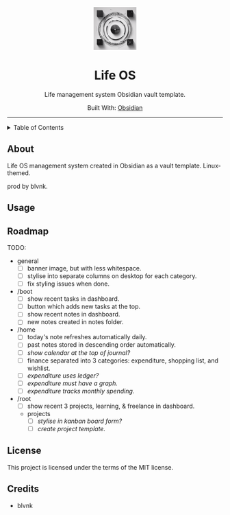 <div align="center">
    <img src="img/life_OS_logo.png" width=100> <!-- Logo -->
    <h1>Life OS</h1> <!-- Title -->
    <p>
      Life management system Obsidian vault template.
    </p> <!-- Description -->
    <p>
      Built With: <a href="https://obsidian.md/">Obsidian</a>
    </p> <!-- Built With -->
</div>

---

<details>
<summary>Table of Contents</summary>

- [About](#about)
- [Usage](#usage)
- [Roadmap](#roadmap)
- [License](#license)
- [Credits](#credits)
</details>

## About

Life OS management system created in Obsidian as a vault template. Linux-themed.

prod by blvnk.

## Usage

## Roadmap

TODO:

- general
  - [ ] banner image, but with less whitespace.
  - [ ] stylise into separate columns on desktop for each category.
  - [ ] fix styling issues when done.
- /boot
  - [ ] show recent tasks in dashboard.
  - [ ] button which adds new tasks at the top.
  - [ ] show recent notes in dashboard.
  - [ ] new notes created in notes folder.
- /home
  - [ ] today's note refreshes automatically daily.
  - [ ] past notes stored in descending order automatically.
  - [ ] *show calendar at the top of journal?*
  - [ ] finance separated into 3 categories: expenditure, shopping list, and wishlist.
  - [ ] *expenditure uses ledger?*
  - [ ] *expenditure must have a graph.*
  - [ ] *expenditure tracks monthly spending.*
- /root
  - [ ] show recent 3 projects, learning, & freelance in dashboard.
  - projects
    - [ ] *stylise in kanban board form?*
    - [ ] *create project template.*

## License

This project is licensed under the terms of the MIT license.

## Credits

- blvnk
